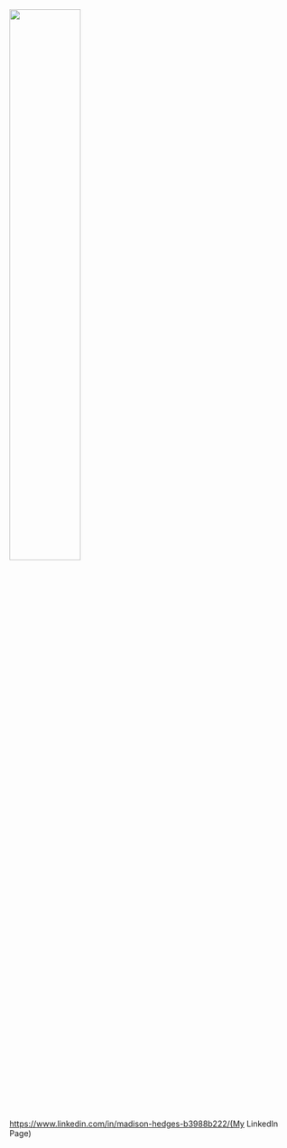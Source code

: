 <img src="https://user-images.githubusercontent.com/102606124/235008808-c0ba28f9-b130-4d0e-a2fb-8e4400c41e97.png" width=50% height=50%>

https://www.linkedin.com/in/madison-hedges-b3988b222/(My LinkedIn Page)
